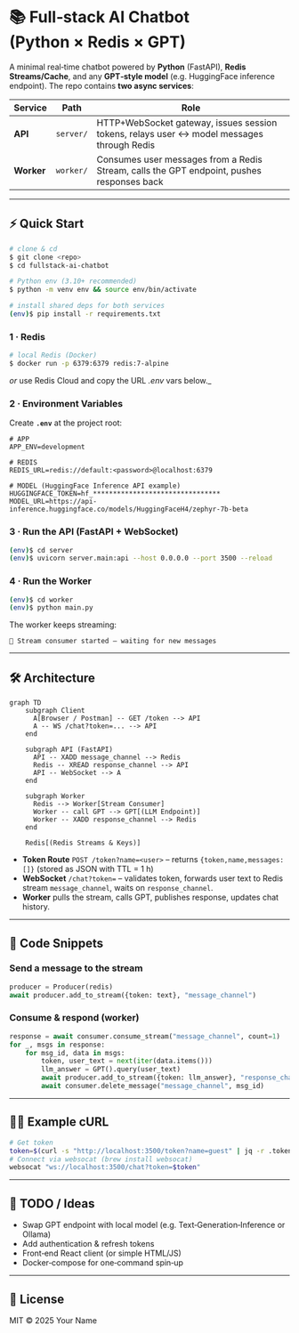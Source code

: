 # 📚 Full‑stack AI Chatbot (Python × Redis × GPT)

A minimal real‑time chatbot powered by **Python** (FastAPI), **Redis Streams/Cache**, and any **GPT‑style model** (e.g. HuggingFace inference endpoint).
The repo contains **two async services**:

| Service    | Path      | Role                                                                                      |
| ---------- | --------- | ----------------------------------------------------------------------------------------- |
| **API**    | `server/` | HTTP+WebSocket gateway, issues session tokens, relays user ↔ model messages through Redis |
| **Worker** | `worker/` | Consumes user messages from a Redis Stream, calls the GPT endpoint, pushes responses back |

---

## ⚡️ Quick Start

```bash
# clone & cd
$ git clone <repo>
$ cd fullstack-ai-chatbot

# Python env (3.10+ recommended)
$ python -m venv env && source env/bin/activate

# install shared deps for both services
(env)$ pip install -r requirements.txt
```

### 1 · Redis

```bash
# local Redis (Docker)
$ docker run -p 6379:6379 redis:7-alpine
```

*or* use Redis Cloud and copy the URL *.env* vars below.\_

### 2 · Environment Variables

Create **`.env`** at the project root:

```env
# APP
APP_ENV=development

# REDIS
REDIS_URL=redis://default:<password>@localhost:6379

# MODEL (HuggingFace Inference API example)
HUGGINGFACE_TOKEN=hf_********************************
MODEL_URL=https://api-inference.huggingface.co/models/HuggingFaceH4/zephyr-7b-beta
```

### 3 · Run the API (FastAPI + WebSocket)

```bash
(env)$ cd server
(env)$ uvicorn server.main:api --host 0.0.0.0 --port 3500 --reload
```

### 4 · Run the Worker

```bash
(env)$ cd worker
(env)$ python main.py
```

The worker keeps streaming:

```
🚀 Stream consumer started — waiting for new messages
```

---

## 🛠️  Architecture

```mermaid
graph TD
    subgraph Client
      A[Browser / Postman] -- GET /token --> API
      A -- WS /chat?token=... --> API
    end

    subgraph API (FastAPI)
      API -- XADD message_channel --> Redis
      Redis -- XREAD response_channel --> API
      API -- WebSocket --> A
    end

    subgraph Worker
      Redis --> Worker[Stream Consumer]
      Worker -- call GPT --> GPT[(LLM Endpoint)]
      Worker -- XADD response_channel --> Redis
    end

    Redis[(Redis Streams & Keys)]
```

* **Token Route** `POST /token?name=<user>` – returns `{token,name,messages:[]}` (stored as JSON with TTL = 1 h)
* **WebSocket** `/chat?token=` – validates token, forwards user text to Redis stream `message_channel`, waits on `response_channel`.
* **Worker** pulls the stream, calls GPT, publishes response, updates chat history.

---

## 🐍 Code Snippets

### Send a message to the stream

```python
producer = Producer(redis)
await producer.add_to_stream({token: text}, "message_channel")
```

### Consume & respond (worker)

```python
response = await consumer.consume_stream("message_channel", count=1)
for _, msgs in response:
    for msg_id, data in msgs:
        token, user_text = next(iter(data.items()))
        llm_answer = GPT().query(user_text)
        await producer.add_to_stream({token: llm_answer}, "response_channel")
        await consumer.delete_message("message_channel", msg_id)
```

---

## 🏃‍♂️  Example cURL

```bash
# Get token
token=$(curl -s "http://localhost:3500/token?name=guest" | jq -r .token)
# Connect via websocat (brew install websocat)
websocat "ws://localhost:3500/chat?token=$token"
```

---

## 📝  TODO / Ideas

* Swap GPT endpoint with local model (e.g. Text‑Generation‑Inference or Ollama)
* Add authentication & refresh tokens
* Front‑end React client (or simple HTML/JS)
* Docker‑compose for one‑command spin‑up

---

## 📄 License

MIT © 2025  Your Name

